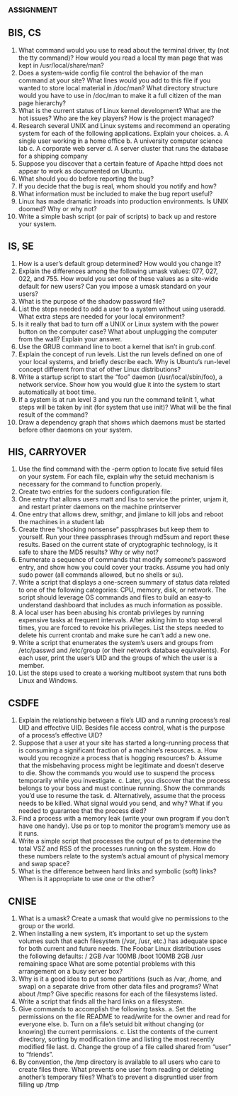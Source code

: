 ### ASSIGNMENT ##
## BIS, CS
1. What command would you use to read about the terminal driver, tty (not the tty command)? How would you read a local tty man page that was kept in /usr/local/share/man?
2. Does a system-wide config file control the behavior of the man command at your site? What lines would you add to this file if you wanted to store local material in /doc/man? What directory structure would you have to use in /doc/man to make it a full citizen of the man page hierarchy?
3. What is the current status of Linux kernel development? What are the hot issues? Who are the key players? How is the project managed?
4. Research several UNIX and Linux systems and recommend an operating system for each of the following applications. Explain your choices.
  a. A single user working in a home office
  b. A university computer science lab
  c. A corporate web server
d. A server cluster that runs the database for a shipping company
5. Suppose you discover that a certain feature of Apache httpd does not appear to work as documented on Ubuntu.
6. What should you do before reporting the bug?
7. If you decide that the bug is real, whom should you notify and how?
8. What information must be included to make the bug report useful?
9. Linux has made dramatic inroads into production environments. Is UNIX doomed? Why or why not?
10. Write a simple bash script (or pair of scripts) to back up and restore your system.
## IS, SE
1. How is a user’s default group determined? How would you change it?
2. Explain the differences among the following umask values: 077, 027, 022, and 755. How would you set one of these values as a site-wide default for new users? Can you impose a umask standard on your users?
3. What is the purpose of the shadow password file?
4. List the steps needed to add a user to a system without using useradd. What extra steps are needed for your local environment?
5. Is it really that bad to turn off a UNIX or Linux system with the power button on the computer case? What about unplugging the computer from the wall? Explain your answer.
6. Use the GRUB command line to boot a kernel that isn’t in grub.conf.
7. Explain the concept of run levels. List the run levels defined on one of your local systems, and briefly describe each. Why is Ubuntu’s run-level concept different from that of other Linux distributions?
8. Write a startup script to start the “foo” daemon (/usr/local/sbin/foo), a network service. Show how you would glue it into the system to start automatically at boot time.
9. If a system is at run level 3 and you run the command telinit 1, what steps will be taken by init (for system that use init)? What will be the final result of the command?
10. Draw a dependency graph that shows which daemons must be started before other daemons on your system.

## HIS, CARRYOVER
1. Use the find command with the -perm option to locate five setuid files on your system. For each file, explain why the setuid mechanism is necessary for the command to function properly.
2. Create two entries for the sudoers configuration file:
3. One entry that allows users matt and lisa to service the printer, unjam it, and restart printer daemons on the machine printserver
4. One entry that allows drew, smithgr, and jimlane to kill jobs and reboot the machines in a student lab
5. Create three “shocking nonsense” passphrases but keep them to yourself. Run your three passphrases through md5sum and report these results. Based on the current state of cryptographic technology, is it safe to share the MD5 results? Why or why not?
6. Enumerate a sequence of commands that modify someone’s password entry, and show how you could cover your tracks. Assume you had only sudo power (all commands allowed, but no shells or su).
7. Write a script that displays a one-screen summary of status data related to one of the following categories: CPU, memory, disk, or network. The script should leverage OS commands and files to build an easy-to understand dashboard that includes as much information as possible.
8. A local user has been abusing his crontab privileges by running expensive tasks at frequent intervals. After asking him to stop several times, you are forced to revoke his privileges. List the steps needed to delete his current crontab and make sure he can’t add a new one.
9. Write a script that enumerates the system’s users and groups from /etc/passwd and /etc/group (or their network database equivalents). For each user, print the user’s UID and the groups of which the user is a member.
10. List the steps used to create a working multiboot system that runs both Linux and Windows.
## CSDFE
1. Explain the relationship between a file’s UID and a running process’s real UID and effective UID. Besides file access control, what is the purpose of a process’s effective UID?
2. Suppose that a user at your site has started a long-running process that is consuming a significant fraction of a machine’s resources.
  a. How would you recognize a process that is hogging resources?
  b. Assume that the misbehaving process might be legitimate and doesn’t deserve to die. Show the commands you would use to suspend the process temporarily while you investigate.
  c. Later, you discover that the process belongs to your boss and must continue running. Show the commands you’d use to resume the task.
  d. Alternatively, assume that the process needs to be killed. What signal would you send, and why? What if you needed to guarantee that the process died?
3. Find a process with a memory leak (write your own program if you don’t have one handy). Use ps or top to monitor the program’s memory use as it runs.
4. Write a simple script that processes the output of ps to determine the total VSZ and RSS of the processes running on the system. How do these numbers relate to the system’s actual amount of physical memory and swap space?
5. What is the difference between hard links and symbolic (soft) links? When is it appropriate to use one or the other?
## CNISE
1. What is a umask? Create a umask that would give no permissions to the group or the world.
2. When installing a new system, it’s important to set up the system volumes such that each filesystem (/var, /usr, etc.) has adequate space for both current and future needs. The Foobar Linux distribution uses the following defaults:
/ 2GB
/var 100MB
/boot 100MB
<swap> 2GB
/usr remaining space
What are some potential problems with this arrangement on a busy server box?
3. Why is it a good idea to put some partitions (such as /var, /home, and swap) on a separate drive from other data files and programs? What about /tmp? Give specific reasons for each of the filesystems listed.
4. Write a script that finds all the hard links on a filesystem.
5. Give commands to accomplish the following tasks.
a. Set the permissions on the file README to read/write for the owner and read for everyone else.
b. Turn on a file’s setuid bit without changing (or knowing) the current permissions.
c. List the contents of the current directory, sorting by modification time and listing the most recently modified file last.
d. Change the group of a file called shared from “user” to “friends”.
6. By convention, the /tmp directory is available to all users who care to create files there. What prevents one user from reading or deleting another’s temporary files? What’s to prevent a disgruntled user from filling up /tmp
